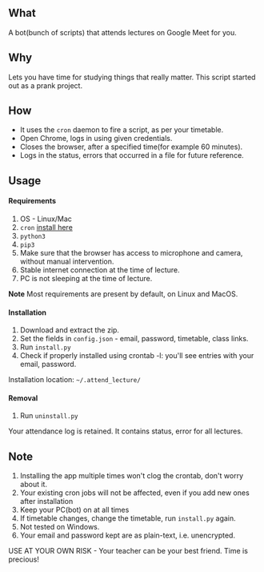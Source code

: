## What
A bot(bunch of scripts) that attends lectures on Google Meet for you.

## Why
Lets you have time for studying things that really matter.
This script started out as a prank project.

## How
- It uses the `cron` daemon to fire a script, as per your timetable.
- Open Chrome, logs in using given credentials.
- Closes the browser, after a specified time(for example 60 minutes).
- Logs in the status, errors that occurred in a file for future reference.

## Usage

#### Requirements
1. OS - Linux/Mac
2. `cron` [install here](https://stackoverflow.com/questions/1802337/how-to-install-cron)
3. `python3`
4. `pip3`
5. Make sure that the browser has access to microphone and camera, without manual intervention.
6. Stable internet connection at the time of lecture.
7. PC is not sleeping at the time of lecture.

**Note** Most requirements are present by default, on Linux and MacOS.

#### Installation
1. Download and extract the zip.
2. Set the fields in `config.json` - email, password, timetable, class links.
3. Run `install.py`
4. Check if properly installed using crontab -l: you'll see entries with your email, password.

Installation location: `~/.attend_lecture/`

#### Removal
1. Run `uninstall.py`

Your attendance log is retained. It contains status, error for all lectures.

## Note
1. Installing the app multiple times won't clog the crontab, don't worry about it.
2. Your existing cron jobs will not be affected, even if you add new ones after installation
3. Keep your PC(bot) on at all times
4. If timetable changes, change the timetable, run `install.py` again.
5. Not tested on Windows.
6. Your email and password kept are as plain-text, i.e. unencrypted.

USE AT YOUR OWN RISK - Your teacher can be your best friend. Time is precious!
